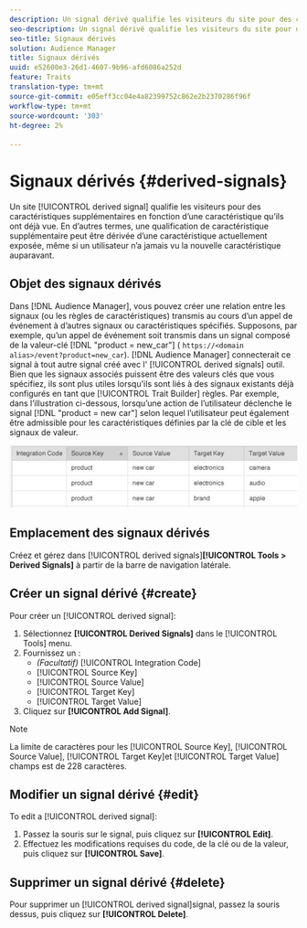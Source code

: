 ```yaml
---
description: Un signal dérivé qualifie les visiteurs du site pour des caractéristiques supplémentaires en fonction d'une caractéristique qu'ils ont déjà vue. En d’autres termes, une qualification de caractéristique supplémentaire peut être dérivée d’une caractéristique actuellement exposée, même si un utilisateur n’a jamais vu la nouvelle caractéristique auparavant.
seo-description: Un signal dérivé qualifie les visiteurs du site pour des caractéristiques supplémentaires en fonction d'une caractéristique qu'ils ont déjà vue. En d’autres termes, une qualification de caractéristique supplémentaire peut être dérivée d’une caractéristique actuellement exposée, même si un utilisateur n’a jamais vu la nouvelle caractéristique auparavant.
seo-title: Signaux dérivés
solution: Audience Manager
title: Signaux dérivés
uuid: e52600e3-26d1-4607-9b96-afd6086a252d
feature: Traits
translation-type: tm+mt
source-git-commit: e05eff3cc04e4a82399752c862e2b2370286f96f
workflow-type: tm+mt
source-wordcount: '303'
ht-degree: 2%

---
```



# Signaux dérivés {#derived-signals}

Un site [!UICONTROL derived signal] qualifie les visiteurs pour des caractéristiques supplémentaires en fonction d’une caractéristique qu’ils ont déjà vue. En d’autres termes, une qualification de caractéristique supplémentaire peut être dérivée d’une caractéristique actuellement exposée, même si un utilisateur n’a jamais vu la nouvelle caractéristique auparavant.

<!-- c_tb_derived_signal.xml -->

## Objet des signaux dérivés

Dans [!DNL Audience Manager], vous pouvez créer une relation entre les signaux (ou les règles de caractéristiques) transmis au cours d’un appel de événement à d’autres signaux ou caractéristiques spécifiés. Supposons, par exemple, qu’un appel de événement soit transmis dans un signal composé de la valeur-clé [!DNL "product = new_car"] ( `https://<domain alias>/event?product=new_car`). [!DNL Audience Manager] connecterait ce signal à tout autre signal créé avec l&#39; [!UICONTROL derived signals] outil. Bien que les signaux associés puissent être des valeurs clés que vous spécifiez, ils sont plus utiles lorsqu&#39;ils sont liés à des signaux existants déjà configurés en tant que [!UICONTROL Trait Builder] règles. Par exemple, dans l’illustration ci-dessous, lorsqu’une action de l’utilisateur déclenche le signal [!DNL "product = new car"] selon lequel l’utilisateur peut également être admissible pour les caractéristiques définies par la clé de cible et les signaux de valeur.

![](assets/derived_signal_example.png)

## Emplacement des signaux dérivés

Créez et gérez dans [!UICONTROL derived signals]**[!UICONTROL Tools > Derived Signals]** à partir de la barre de navigation latérale.

## Créer un signal dérivé {#create}

<!-- t_tb_create_derived.xml -->

Pour créer un [!UICONTROL derived signal]:

1. Sélectionnez **[!UICONTROL Derived Signals]** dans le [!UICONTROL Tools] menu.
1. Fournissez un :
   * *(Facultatif)* [!UICONTROL Integration Code]
   * [!UICONTROL Source Key]
   * [!UICONTROL Source Value]
   * [!UICONTROL Target Key]
   * [!UICONTROL Target Value]
1. Cliquez sur **[!UICONTROL Add Signal]**.

>[!NOTE]
>
>La limite de caractères pour les [!UICONTROL Source Key], [!UICONTROL Source Value], [!UICONTROL Target Key]et [!UICONTROL Target Value] champs est de 228 caractères.

## Modifier un signal dérivé {#edit}

<!-- t_tb_edit_derived.xml -->

To edit a [!UICONTROL derived signal]:

1. Passez la souris sur le signal, puis cliquez sur **[!UICONTROL Edit]**.
2. Effectuez les modifications requises du code, de la clé ou de la valeur, puis cliquez sur **[!UICONTROL Save]**.

## Supprimer un signal dérivé {#delete}

<!-- t_tb_delete_derived.xml -->

Pour supprimer un [!UICONTROL derived signal]signal, passez la souris dessus, puis cliquez sur **[!UICONTROL Delete]**.
